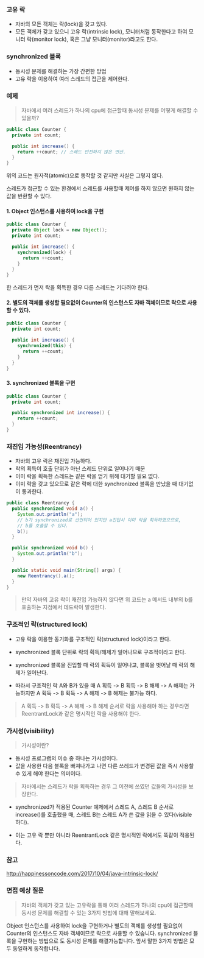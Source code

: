 ### 고유 락
- 자바의 모든 객체는 락(lock)을 갖고 있다.
- 모든 객체가 갖고 있으니 고유 락(intrinsic lock), 모니터처럼 동작한다고 하여 모니터 락(monitor lock), 혹은 그냥 모니터(monitor)라고도 한다.

### synchronized 블록
- 동시성 문제를 해결하는 가장 간편한 방법
- 고유 락을 이용하여 여러 스레드의 접근을 제어한다.

### 예제

> 자바에서 여러 스레드가 하나의 cpu에 접근할때 동시성 문제를 어떻게 해결할 수 있을까?

```java
public class Counter {
  private int count;

  public int increase() {
    return ++count; // 스레드 안전하지 않은 연산.
  }
}
```

위의 코드는 원자적(atomic)으로 동작할 것 같지만 사실은 그렇지 않다.

스레드가 접근할 수 있는 환경에서 스레드를 사용할때 제어를 하지 않으면 원하지 않는 값을 반환할 수 있다.

#### 1. Object 인스턴스를 사용하여 lock을 구현

```java
public class Counter {
  private Object lock = new Object();
  private int count;

  public int increase() {
    synchronized(lock) {
      return ++count;
    }
  }
}
```

한 스레드가 먼저 락을 획득한 경우 다른 스레드는 기다려야 한다.


#### 2. 별도의 객체를 생성할 필요없이 Counter의 인스턴스도 자바 객체이므로 락으로 사용할 수 있다.

```java
public class Counter {
  private int count;

  public int increase() {
    synchronized(this) {
      return ++count;
    }
  }
}
```

#### 3. synchronized 블록을 구현

```java
public class Counter {
  private int count;

  public synchronized int increase() {
    return ++count;
  }
}
```

### 재진입 가능성(Reentrancy)
- 자바의 고유 락은 재진입 가능하다.
- 락의 획득이 호출 단위가 아닌 스레드 단위로 일어나기 때문
- 이미 락을 획득한 스레드는 같은 락을 얻기 위해 대기할 필요 없다.
- 이미 락을 갖고 있으므로 같은 락에 대한 synchronized 블록을 만났을 때 대기없이 통과한다.

```java
public class Reentrancy {
  public synchronized void a() {
    System.out.println("a");
    // b가 synchronized로 선언되어 있지만 a진입시 이미 락을 획득하였으므로,
    // b를 호출할 수 있다.
    b();
  }

  public synchronized void b() {
    System.out.println("b");
  }

  public static void main(String[] args) {
    new Reentrancy().a();
  }
}
```

> 만약 자바의 고유 락이 재진입 가능하지 않다면 위 코드는 a 메서드 내부의 b를 호출하는 지점에서 데드락이 발생한다.

### 구조적인 락(structured lock)


- 고유 락을 이용한 동기화를 구조적인 락(structured lock)이라고 한다.

- synchronized 블록 단위로 락의 획득/해제가 일어나므로 구조적이라고 한다.
- synchronized 블록을 진입할 때 락의 획득이 일어나고, 블록을 벗어날 때 락의 해제가 일어난다.
- 따라서 구조적인 락 A와 B가 있을 때 A 획득 -> B 획득 -> B 해제 -> A 해제는 가능하지만 A 획득 -> B 획득 -> A 해제 -> B 해제는 불가능 하다.

> A 획득 -> B 획득 -> A 해제 -> B 해제 순서로 락을 사용해야 하는 경우라면 ReentrantLock과 같은 명시적인 락을 사용해야 한다.

### 가시성(visibility)
> 가시성이란?

- 동시성 프로그램의 이슈 중 하나는 가시성이다.
- 값을 사용한 다음 블록을 빠져나가고 나면 다른 쓰레드가 변경된 값을 즉시 사용할 수 있게 해야 한다는 의미이다.


> 자바에서는 스레드가 락을 획득하는 경우 그 이전에 쓰였던 값들의 가시성을 보장한다.

- synchronized가 적용된 Counter 예제에서 스레드 A, 스레드 B 순서로 increase()를 호출했을 때, 스레드 B는 스레드 A가 쓴 값을 읽을 수 있다(visible 하다).

- 이는 고유 락 뿐만 아니라 ReentrantLock 같은 명시적인 락에서도 똑같이 적용된다.

### 참고
http://happinessoncode.com/2017/10/04/java-intrinsic-lock/

### 면접 예상 질문
> 자바의 객체가 갖고 있는 고유락을 통해 여러 스레드가 하나의 cpu에 접근할때 동시성 문제를 해결할 수 있는 3가지 방법에 대해 말해보세요.

Object 인스턴스를 사용하여 lock을 구현하거나 별도의 객체를 생성할 필요없이 Counter의 인스턴스도 자바 객체이므로 락으로 사용할 수 있습니다.
synchronized 블록을 구현하는 방법으로 도 동시성 문제를 해결가능합니다. 앞서 말한 3가지 방법은 모두 동일하게 동작합니다.